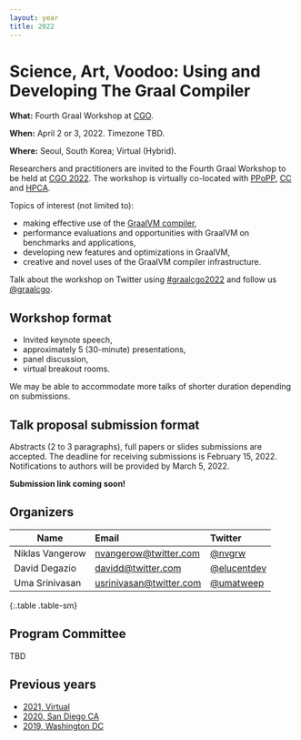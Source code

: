 ```yaml
---
layout: year
title: 2022
---
```


# Science, Art, Voodoo: Using and Developing The Graal Compiler

**What:** Fourth Graal Workshop at [CGO](https://www.cgo.org).

**When:** April 2 or 3, 2022. Timezone TBD.

**Where:** Seoul, South Korea; Virtual (Hybrid).

Researchers and practitioners are invited to the Fourth Graal Workshop to be held at [CGO 2022](https://conf.researchr.org/home/cgo-2022). The workshop is virtually co-located with [PPoPP](https://conf.researchr.org/home/PPoPP-2022), [CC](https://conf.researchr.org/home/CC-2022) and [HPCA](https://hpca-conf.org/2022/).

Topics of interest (not limited to):
- making effective use of the [GraalVM compiler](https://github.com/oracle/graal),
- performance evaluations and opportunities with GraalVM on benchmarks and applications,
- developing new features and optimizations in GraalVM,
- creative and novel uses of the GraalVM compiler infrastructure.

Talk about the workshop on Twitter using [#graalcgo2022](https://twitter.com/search?q=%23graalcgo2022) and follow us [@graalcgo](https://twitter.com/graalcgo).

## Workshop format
- Invited keynote speech,
- approximately 5 (30-minute) presentations,
- panel discussion,
- virtual breakout rooms.

We may be able to accommodate more talks of shorter duration depending on submissions.

## Talk proposal submission format
Abstracts (2 to 3 paragraphs), full papers or slides submissions are accepted. The deadline for receiving submissions is February 15, 2022. Notifications to authors will be provided by March 5, 2022.

**Submission link coming soon!**

## Organizers

| Name            | Email                                                     | Twitter                                         |
| --------------- | :-------------------------------------------------------- | :---------------------------------------------- |
| Niklas Vangerow | [nvangerow@twitter.com](mailto:nvangerow@twitter.com)     | [@nvgrw](https://twitter.com/nvgrw)             |
| David Degazio   | [davidd@twitter.com](mailto:davidd@twitter.com)           | [@elucentdev](https://twitter.com/elucentdev)   |
| Uma Srinivasan  | [usrinivasan@twitter.com](mailto:usrinivasan@twitter.com) | [@umatweep](https://twitter.com/umatweep)       |
{:.table .table-sm}

## Program Committee

TBD

## Previous years

* [2021, Virtual](../2021/)
* [2020, San Diego CA](../2020/)
* [2019, Washington DC](../2019/)
